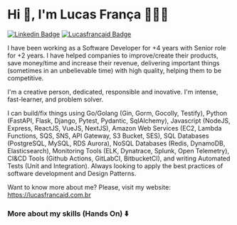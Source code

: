 # Hi 👋, I'm Lucas França 🧑🏻‍💻

[![Linkedin Badge](https://img.shields.io/badge/-Linkedin-black?style=for-the-badge&logo=Linkedin&logoColor=white&link=https://www.linkedin.com/in/lucasfrancaid/)](https://www.linkedin.com/in/lucasfrancaid/) 
[![Lucasfrancaid Badge](https://img.shields.io/badge/-Lucasfrancaid.com.br-black?style=for-the-badge&logo=Next.js&logoColor=white&link=https://lucasfrancaid.com.br/)](https://lucasfrancaid.com.br/) 

I have been working as a Software Developer for +4 years with Senior role for +2 years. I have helped companies to improve/create their products, save money/time and increase their revenue, delivering important things (sometimes in an unbelievable time) with high quality, helping them to be competitive.

I'm a creative person, dedicated, responsible and inovative. I'm intense, fast-learner, and problem solver.

I can build/fix things using Go/Golang (Gin, Gorm, Gocolly, Testify), Python (FastAPI, Flask, Django, Pytest, Pydantic, SqlAlchemy), Javascript (NodeJS, Express, ReactJS, VueJS, NextJS), Amazon Web Services (EC2, Lambda Functions, SQS, SNS, API Gateway, S3 Bucket, SES), SQL Databases (PostgreSQL, MySQL, RDS Aurora), NoSQL Databases (Redis, DynamoDB, Elasticsearch), Monitoring Tools (ELK, Dynatrace, Splunk, Open Telemetry), CI&CD Tools (Github Actions, GitLabCI, BitbucketCI), and writing Automated Tests (Unit and Integration). Always looking to apply the best practices of software development and Design Patterns.

Want to know more about me? Please, visit my website: https://lucasfrancaid.com.br

### More about my skills (Hands On) ⬇️
